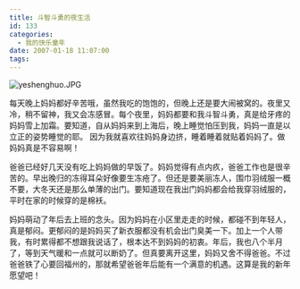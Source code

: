 ```yaml
---
title: 斗智斗勇的夜生活
id: 133
categories:
  - 我的快乐童年
date: 2007-01-18 11:07:00
tags:
---
```


<div class="item-label"><span class="itemOpr" id="itemId_30183574"/></div>
<div class="item-body">
<div class="item-content">

![yeshenghuo.JPG](http://www.candreams.com/images/2007/06/yeshenghuo-tn.jpg "yeshenghuo.JPG")

每天晚上妈妈都好辛苦哦，虽然我吃的饱饱的，但晚上还是要大闹被窝的。夜里又冷，稍不留神，我又会冻感冒。每个夜里，妈妈都要和我斗智斗勇，真是给牙疼的妈妈雪上加霜。要知道，自从妈妈来到上海后，晚上睡觉怕压到我，妈妈一直是以立正的姿势睡觉的耶。 因为我就喜欢往妈妈身边挤，睡着睡着就贴着妈妈了。做妈妈真是不容易啊！

爸爸已经好几天没有吃上妈妈做的早饭了。妈妈觉得有点内疚，爸爸工作也是很辛苦的。早出晚归的冻得耳朵好像要生冻疮了。但还是要美丽冻人，围巾羽绒服一概不要，大冬天还是那么单薄的出门。要知道现在我出门妈妈都会给我穿羽绒服的，平时在家的时候穿的是棉袄。

妈妈萌动了年后去上班的念头。因为妈妈在小区里走走的时候，都碰不到年轻人，真是郁闷。更郁闷的是妈妈买了新衣服都没有机会出门臭美一下。加上一个人带我，有时累得都不想跟我说话了，根本达不到妈妈的初衷。年后，我也八个半月了，等到天气暖和一点就可以断奶了。但真要离开这里，妈妈又舍不得爸爸。不过爸爸铁了心要回福州的，那就希望爸爸年后能有一个满意的机遇。这算是我的新年愿望吧！

</div>
</div>